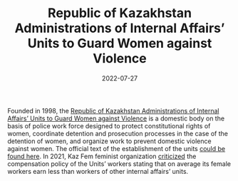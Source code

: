﻿---
title: "Units to Guard Women against Violence"
linkTitle: "Units to Guard Women against Violence"
contributor: ["Aizada Arystanbek"]
date: 2022-07-27
countries: ["Kazakhstan"]
category: ["Government"]
tags: ["government", "policy", "gender based violence"]
date_start: [1998]
date_end: []
data_type: ["policy", "archive"] 
title: ["Republic of Kazakhstan Administrations of Internal Affairs’ Units to Guard Women against Violence"]
language: ["Russian", "Kazakh", "English"]
description: 
  The Republic of Kazakhstan Administrations of Internal Affairs’ Units to Guard Women against Violence is a domestic body on the basis of police work force designed to protect constitutional rights of women, coordinate detention and prosecution processes in the case of the detention of women, and organize work to prevent domestic violence against women.
---

Founded in 1998, the [Republic of Kazakhstan Administrations of Internal Affairs’ Units to Guard Women against Violence](https://adilet.zan.kz/rus/docs/V1500012948) is a domestic body on the basis of police work force designed to protect constitutional rights of women, coordinate detention and prosecution processes in the case of the detention of women, and organize work to prevent domestic violence against women. The official text of the establishment of the units [could be found here](https://adilet.zan.kz/rus/docs/V1500012948). In 2021, Kaz Fem feminist organization [criticized](https://www.instagram.com/p/CXtA7T6MbAM/) the compensation policy of the Units’ workers stating that on average its female workers earn less than workers of other internal affairs’ units. 
